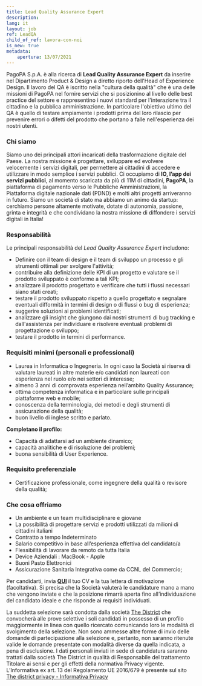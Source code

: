 ```yaml
---
title: Lead Quality Assurance Expert
description:
lang: it
layout: job
ref: LeadQA
child_of_ref: lavora-con-noi
is_new: true
metadata:
    apertura: 13/07/2021 
---
```


PagoPA S.p.A. è alla ricerca di **Lead Quality Assurance Expert** da inserire nel Dipartimento Product & Design a diretto riporto dell'Head of Experience Design.  Il lavoro del QA è iscritto nella "cultura della qualità" che è una delle missioni di PagoPA nel fornire servizi che si posizionino al livello delle best practice del settore e rappresentino i nuovi standard per l'interazione tra il cittadino e la pubblica amministrazione. In particolare l'obiettivo ultimo del QA è quello di testare ampiamente i prodotti prima del loro rilascio per prevenire errori o difetti del prodotto che portano a falle nell'esperienza dei nostri utenti. 

### Chi siamo
Siamo uno dei principali attori incaricati della trasformazione digitale del Paese. La nostra missione è progettare, sviluppare ed evolvere velocemente i servizi digitali, per permettere ai cittadini di accedere e utilizzare in modo semplice i servizi pubblici.
Ci occupiamo di **IO, l’app dei servizi pubblici**, al momento scaricata da più di 11M di cittadini, **PagoPA**, la piattaforma di pagamento verso le Pubbliche Amministrazioni, la Piattaforma digitale nazionale dati (PDND) e molti altri progetti arriveranno in futuro.
Siamo un società di stato ma abbiamo un animo da startup: cerchiamo persone altamente motivate, dotate di autonomia, passione, grinta e integrità e che condividano la nostra missione di diffondere i servizi digitali in Italia!

### Responsabilità
Le principali responsabilità del  _Lead Quality Assurance Expert_ includono:
- Definire con il team di design e il team di sviluppo un processo e gli strumenti ottimali per svolgere l'attività;
- contribuire alla definizione delle KPI di un progetto e valutare se il prodotto sviluppato è conforme a tali KPI;
- analizzare il prodotto progettato e verificare che tutti i flussi necessari siano stati creati;
- testare il prodotto sviluppato rispetto a quello progettato e segnalare eventuali difformità in termini di design o di flussi o bug di esperienza;
- suggerire soluzioni ai problemi identificati;
- analizzare gli insight che giungono dai nostri strumenti di bug tracking e dall'assistenza per individuare e risolvere eventuali problemi di progettazione o sviluppo;
- testare il prodotto in termini di performance.

### Requisiti minimi (personali e professionali)
- Laurea in Informatica o Ingegneria. In ogni caso la Società si riserva di valutare laureati in altre materie e/o candidati non laureati con esperienza nel ruolo e/o nei settori di interesse;
- almeno 3 anni di comprovata esperienza nell’ambito Quality Assurance;
- ottima competenza informatica e in particolare sulle principali piattaforme web e mobile;
- conoscenza della terminologia, dei metodi e degli strumenti di assicurazione della qualità;
- buon livello di inglese scritto e parlato.

**Completano il profilo:**

- Capacità di adattarsi ad un ambiente dinamico;
- capacità analitiche e di risoluzione dei problemi;
- buona sensibilità di User Experience.

### Requisito preferenziale

- Certificazione professionale, come ingegnere della qualità o revisore della qualità;
 

### Che cosa offriamo

- Un ambiente e un team multidisciplinare e giovane 
- La possibilità di progettare servizi e prodotti utilizzati da milioni di cittadini italiani
- Contratto a tempo Indeterminato
- Salario competitivo in base all’esperienza effettiva del candidato/a
- Flessibilità di lavorare da remoto da tutta Italia
- Device Aziendali : MacBook - Apple
- Buoni Pasto Elettronici
- Assicurazione Sanitaria Integrativa come da CCNL del Commercio;

Per candidarti, invia [**QUI**](https://www.the-district.com/offerta-di-lavoro/remote/lead-quality-assurance-expert.html) il tuo CV e la tua lettera di motivazione (facoltativa). Si precisa che la Società valuterà le candidature mano a mano che vengono inviate e che la posizione rimarrà aperta fino all’individuazione del candidato ideale e che risponde ai requisiti individuati.
 
La suddetta selezione sarà condotta dalla società [The District](https://www.the-district.com/) che convocherà alle prove selettive i soli candidati in possesso di un profilo maggiormente in linea con quello ricercato comunicando loro le modalità di svolgimento della selezione.
Non sono ammesse altre forme di invio delle domande di partecipazione alla selezione e, pertanto, non saranno ritenute valide le domande presentate con modalità diverse da quella indicata, a pena di esclusione.
I dati personali inviati in sede di candidatura saranno trattati dalla società The District in qualità di Responsabile del trattamento Titolare ai sensi e per gli effetti della normativa Privacy vigente.
L’Informativa ex art. 13 del Regolamento UE 2016/679 è presente sul sito [The district privacy - Informativa Privacy](https://www.the-district.com/informativa-sul-trattamento-dei-dati-personali-openings-pagopa.html)
